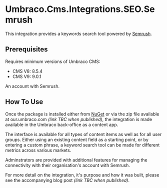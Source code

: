 # Umbraco.Cms.Integrations.SEO.Semrush

This integration provides a keywords search tool powered by [Semrush](https://www.semrush.com/).

## Prerequisites

Requires minimum versions of Umbraco CMS: 
- CMS V8: 8.5.4
- CMS V9: 9.0.1

An account with Semrush.

## How To Use

Once the package is installed either from [NuGet](https://www.nuget.org/packages/Umbraco.Cms.Integrations.Seo.Semrush) or via the zip file available at our.umbraco.com _(link TBC when published)_, the integration is made available in the Umbraco back-office as a content app.

The interface is available for all types of content items as well as for all user groups.  Either using an existing content field as a starting point, or by entering a custom phrase, a keyword search tool can be made for different metrics across various markets.

Adminstrators are provided with additional features for managing the connectivity with their organisation's account with Semrush.

For more detail on the integration, it's purpose and how it was built, please see the accompanying blog post _(link TBC when published)_.





